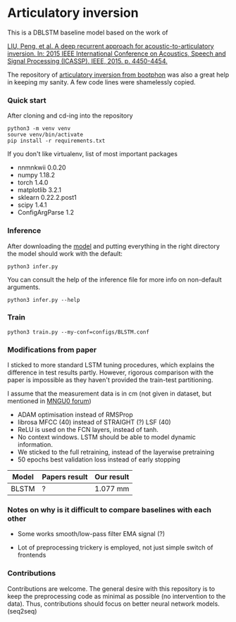 # Articulatory inversion

This is a DBLSTM baseline model based on the work of

[LIU, Peng, et al. A deep recurrent approach for acoustic-to-articulatory inversion. In: 2015 IEEE International Conference on Acoustics, Speech and Signal Processing (ICASSP). IEEE, 2015. p. 4450-4454.](https://ieeexplore.ieee.org/abstract/document/7178812)

The repository of [articulatory inversion from bootphon](https://github.com/bootphon/articulatory_inversion/blob/master/Training/train.py)
was also a great help in keeping my sanity. A few code lines were shamelessly copied.

### Quick start

After cloning and cd-ing into the repository 

```
python3 -m venv venv 
sourve venv/bin/activate
pip install -r requirements.txt
```

If you don't like virtualenv, list of most important packages
- nnmnkwii 0.0.20
- numpy 1.18.2
- torch 1.4.0
- matplotlib 3.2.1
- sklearn 0.22.2.post1
- scipy 1.4.1
- ConfigArgParse 1.2

### Inference
After downloading the [model](https://drive.google.com/drive/folders/1DY7uF2HuW-oUpUmjjvuuNbkpZXrBAYrv?usp=sharing) and putting everything in the right directory
the model should work with the default:
```
python3 infer.py
```
You can consult the help of the inference file for more info on non-default arguments.
```
python3 infer.py --help
```

### Train
```
python3 train.py --my-conf=configs/BLSTM.conf
```


### Modifications from paper

I sticked to more standard LSTM tuning procedures, which explains the difference
in test results partly. However, rigorous comparison with the paper is impossible as
they haven't provided the train-test partitioning.

I assume that the measurement data is in cm (not given in dataset, but mentioned in [MNGU0 forum](http://www.mngu0.org/messages/problems-bugs-etc/195679262))

- ADAM optimisation instead of RMSProp
- librosa MFCC (40) instead of STRAIGHT (?) LSF (40)
- ReLU is used on the FCN layers, instead of tanh. 
- No context windows. LSTM should be able to model dynamic information.
- We sticked to the full retraining, instead of the layerwise pretraining
- 50 epochs best validation loss instead of early stopping

| Model | Papers result | Our result |
| ----- | ------------- | ---------- |
| BLSTM | ? | 1.077 mm | 


### Notes on why is it difficult to compare baselines with each other

- Some works smooth/low-pass filter EMA signal (?)

- Lot of preprocessing trickery is employed, not just simple switch
of frontends

### Contributions

Contributions are welcome. The general desire with this repository is
to keep the preprocessing code as minimal as possible (no intervention to the data). Thus,
contributions should focus on better neural network models. (seq2seq)

